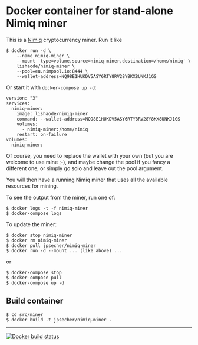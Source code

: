 # Docker container for stand-alone Nimiq miner

This is a [Nimiq](https://nimiq.com) cryptocurrency miner.  Run it like

    $ docker run -d \
        --name nimiq-miner \
        --mount 'type=volume,source=nimiq-miner,destination=/home/nimiq' \
        lishaode/nimiq-miner \
        --pool=eu.nimpool.io:8444 \
        --wallet-address=NQ98E1HUKDV5ASY6RTY8RV28Y8KX8UNKJ1GS

Or start it with `docker-compose up -d`:

    version: "3"
    services:
      nimiq-miner:
        image: lishaode/nimiq-miner
        command: --wallet-address=NQ98E1HUKDV5ASY6RTY8RV28Y8KX8UNKJ1GS
        volumes:
          - nimiq-miner:/home/nimiq
        restart: on-failure
    volumes:
      nimiq-miner:

Of course, you need to replace the wallet with your own (but you are welcome to use mine ;-), and maybe change the pool if you fancy a different one, or simply go solo and leave out the pool argument.

You will then have a running Nimiq miner that uses all the available resources for mining.

To see the output from the miner, run one of:

    $ docker logs -t -f nimiq-miner
    $ docker-compose logs

To update the miner:

    $ docker stop nimiq-miner
    $ docker rm nimiq-miner
    $ docker pull jpsecher/nimiq-miner
    $ docker run -d --mount ... (like above) ...

or

    $ docker-compose stop
    $ docker-compose pull
    $ docker-compose up -d

## Build container

    $ cd src/miner
    $ docker build -t jpsecher/nimiq-miner .

----

[![Docker build status](https://img.shields.io/docker/cloud/build/jpsecher/nimiq-miner.svg)](https://hub.docker.com/r/jpsecher/nimiq-miner/builds/)
